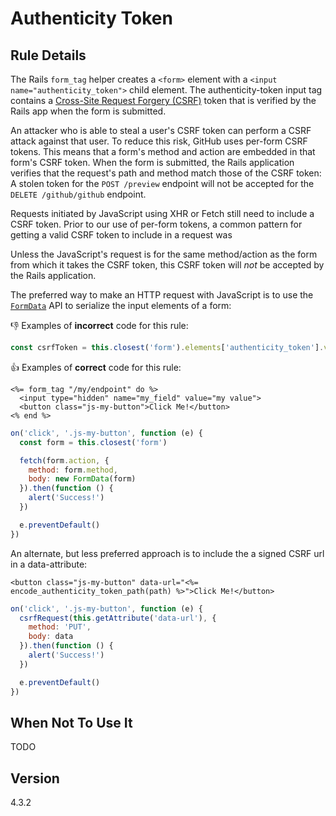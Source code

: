 # Authenticity Token

## Rule Details

The Rails `form_tag` helper creates a `<form>` element with a `<input name="authenticity_token">` child element. The authenticity-token input tag contains a [Cross-Site Request Forgery (CSRF)](https://www.owasp.org/index.php/Cross-Site_Request_Forgery_%28CSRF%29) token that is verified by the Rails app when the form is submitted.

An attacker who is able to steal a user's CSRF token can perform a CSRF attack against that user. To reduce this risk, GitHub uses per-form CSRF tokens. This means that a form's method and action are embedded in that form's CSRF token. When the form is submitted, the Rails application verifies that the request's path and method match those of the CSRF token: A stolen token for the `POST /preview` endpoint will not be accepted for the `DELETE /github/github` endpoint.

Requests initiated by JavaScript using XHR or Fetch still need to include a CSRF token. Prior to our use of per-form tokens, a common pattern for getting a valid CSRF token to include in a request was

Unless the JavaScript's request is for the same method/action as the form from which it takes the CSRF token, this CSRF token will _not_ be accepted by the Rails application.

The preferred way to make an HTTP request with JavaScript is to use the [`FormData`](https://developer.mozilla.org/en-US/docs/Web/API/FormData) API to serialize the input elements of a form:

👎 Examples of **incorrect** code for this rule:

```js
const csrfToken = this.closest('form').elements['authenticity_token'].value
```

👍 Examples of **correct** code for this rule:

```erb
<%= form_tag "/my/endpoint" do %>
  <input type="hidden" name="my_field" value="my value">
  <button class="js-my-button">Click Me!</button>
<% end %>
```

```js
on('click', '.js-my-button', function (e) {
  const form = this.closest('form')

  fetch(form.action, {
    method: form.method,
    body: new FormData(form)
  }).then(function () {
    alert('Success!')
  })

  e.preventDefault()
})
```

An alternate, but less preferred approach is to include the a signed CSRF url in a data-attribute:

```erb
<button class="js-my-button" data-url="<%= encode_authenticity_token_path(path) %>">Click Me!</button>
```

```js
on('click', '.js-my-button', function (e) {
  csrfRequest(this.getAttribute('data-url'), {
    method: 'PUT',
    body: data
  }).then(function () {
    alert('Success!')
  })

  e.preventDefault()
})
```

## When Not To Use It

TODO

## Version

4.3.2
